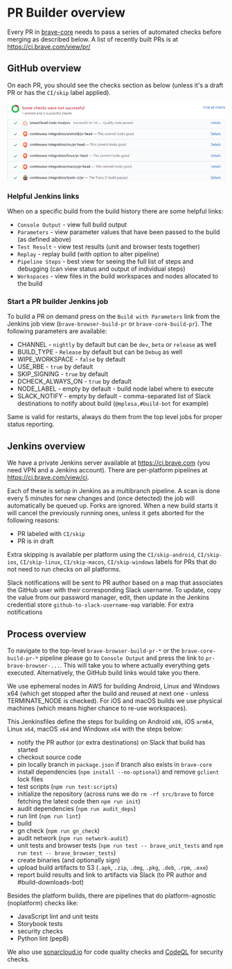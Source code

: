 # PR Builder overview

Every PR in [brave-core](https://github.com/brave/brave-core) needs to pass a series of automated checks before merging as described below. A list of recently built PRs is at https://ci.brave.com/view/pr/

## GitHub overview
On each PR, you should see the checks section as below (unless it's a draft PR or has the `CI/skip` label applied).

![GitHub checks section](images/github-checks.png)

### Helpful Jenkins links

When on a specific build from the build history there are some helpful links:
- `Console Output` - view full build output
- `Parameters` - view parameter values that have been passed to the build (as defined above)
- `Test Result` - view test results (unit and browser tests together)
- `Replay` - replay build (with option to alter pipeline)
- `Pipeline Steps` - best view for seeing the full list of steps and debugging (can view status and output of individual steps)
- `Workspaces` - view files in the build workspaces and nodes allocated to the build

### Start a PR builder Jenkins job

To build a PR on demand press on the `Build with Parameters` link from the Jenkins job view (`brave-browser-build-pr` or `brave-core-build-pr`). The following parameters are available:
- CHANNEL - `nightly` by default but can be `dev`, `beta` or `release` as well
- BUILD_TYPE - `Release` by default but can be `Debug` as well
- WIPE_WORKSPACE - `false` by default
- USE_RBE - `true` by default
- SKIP_SIGNING - `true` by default
- DCHECK_ALWAYS_ON - `true` by default
- NODE_LABEL - empty by default - build node label where to execute
- SLACK_NOTIFY - empty by default - comma-separated list of Slack destinations to notify about build (`@mplesa,#build-bot` for example)

Same is valid for restarts, always do them from the top level jobs for proper status reporting.

## Jenkins overview
We have a private Jenkins server available at https://ci.brave.com (you need VPN and a Jenkins account). There are per-platform pipelines at https://ci.brave.com/view/ci.

Each of these is setup in Jenkins as a multibranch pipeline. A scan is done every 5 minutes for new changes and (once detected) the job will automatically be queued up. Forks are ignored. When a new build starts it will cancel the previously running ones, unless it gets aborted for the following reasons:
- PR labeled with `CI/skip`
- PR is in draft

Extra skipping is available per platform using the `CI/skip-android`, `CI/skip-ios`, `CI/skip-linux`, `CI/skip-macos`, `CI/skip-windows` labels for PRs that do not need to run checks on all platforms.

Slack notifications will be sent to PR author based on a map that associates the GitHub user with their corresponding Slack username. To update, copy the value from our password manager, edit, then update in the Jenkins credential store `github-to-slack-username-map` variable. For extra notifications 

## Process overview

To navigate to the top-level `brave-browser-build-pr-*` or the `brave-core-build-pr-*` pipeline please go to `Console Output` and press the link to `pr-brave-browser-...`. This will take you to where actually everything gets executed. Alternatively, the GitHub build links would take you there.

We use ephemeral nodes in AWS for building Android, Linux and Windows x64 (which get stopped after the build and reused at next one - unless TERMINATE_NODE is checked). For iOS and macOS builds we use physical machines (which means higher chance to re-use workspaces).

This Jenkinsfiles define the steps for building on Android `x86`, iOS `arm64`, Linux `x64`, macOS `x64` and Windowx `x64` with the steps below:
- notify the PR author (or extra destinations) on Slack that build has started
- checkout source code
- pin locally branch in `package.json` if branch also exists in `brave-core`
- install dependencies (`npm install --no-optional`) and remove `gclient` lock files
- test scripts (`npm run test:scripts`)
- initialize the repository (across runs we do `rm -rf src/brave` to force fetching the latest code then `npm run init`)
- audit dependencies (`npm run audit_deps`)
- run lint (`npm run lint`)
- build
- gn check (`npm run gn_check`)
- audit network (`npm run network-audit`)
- unit tests and browser tests (`npm run test -- brave_unit_tests` and `npm run test -- brave_browser_tests`)
- create binaries (and optionally sign)
- upload build artifacts to S3 (`.apk`, `.zip`, `.dmg`, `.pkg`, `.deb`, `.rpm`, `.exe`)
- report build results and link to artifacts via Slack (to PR author and #build-downloads-bot)

Besides the platform builds, there are pipelines that do platform-agnostic (noplatform) checks like:
- JavaScript lint and unit tests
- Storybook tests
- security checks
- Python lint (pep8)

We also use [sonarcloud.io](https://sonarcloud.io) for code quality checks and [CodeQL](https://securitylab.github.com/tools/codeql) for security checks.

